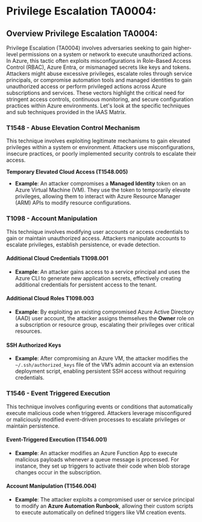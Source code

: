# Privilege Escalation TA0004:

## Overview Privilege Escalation TA0004:

Privilege Escalation (TA0004) involves adversaries seeking to gain higher-level permissions on a system or network to execute unauthorized actions. In Azure, this tactic often exploits misconfigurations in Role-Based Access Control (RBAC), Azure Entra, or mismanaged secrets like keys and tokens. Attackers might abuse excessive privileges, escalate roles through service principals, or compromise automation tools and managed identities to gain unauthorized access or perform privileged actions across Azure subscriptions and services. These vectors highlight the critical need for stringent access controls, continuous monitoring, and secure configuration practices within Azure environments. Let's look at the specific techniques and sub techniques provided in the IAAS Matrix.&#x20;

### **T1548 - Abuse Elevation Control Mechanism**

This technique involves exploiting legitimate mechanisms to gain elevated privileges within a system or environment. Attackers use misconfigurations, insecure practices, or poorly implemented security controls to escalate their access.

**Temporary Elevated Cloud Access (T1548.005)**

* **Example**: An attacker compromises a **Managed Identity** token on an Azure Virtual Machine (VM). They use the token to temporarily elevate privileges, allowing them to interact with Azure Resource Manager (ARM) APIs to modify resource configurations.

### **T1098 - Account Manipulation**

This technique involves modifying user accounts or access credentials to gain or maintain unauthorized access. Attackers manipulate accounts to escalate privileges, establish persistence, or evade detection.

#### **Additional Cloud Credentials T1098.001**

* **Example**: An attacker gains access to a service principal and uses the Azure CLI to generate new application secrets, effectively creating additional credentials for persistent access to the tenant.

#### **Additional Cloud Roles T1098.003**

* **Example**: By exploiting an existing compromised Azure Active Directory (AAD) user account, the attacker assigns themselves the **Owner** role on a subscription or resource group, escalating their privileges over critical resources.

#### **SSH Authorized Keys**

* **Example**: After compromising an Azure VM, the attacker modifies the `~/.ssh/authorized_keys` file of the VM’s admin account via an extension deployment script, enabling persistent SSH access without requiring credentials.

### **T1546 - Event Triggered Execution**

This technique involves configuring events or conditions that automatically execute malicious code when triggered. Attackers leverage misconfigured or maliciously modified event-driven processes to escalate privileges or maintain persistence.

#### **Event-Triggered Execution (T1546.001)**

* **Example**: An attacker modifies an Azure Function App to execute malicious payloads whenever a queue message is processed. For instance, they set up triggers to activate their code when blob storage changes occur in the subscription.

#### **Account Manipulation (T1546.004)**

* **Example**: The attacker exploits a compromised user or service principal to modify an **Azure Automation Runbook**, allowing their custom scripts to execute automatically on defined triggers like VM creation events.
